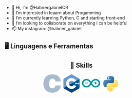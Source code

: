 - 👋 Hi, I’m @HabnergabrielCB
- 👀 I’m interested in leaarn about Progamming
- 🌱 I’m currently learning Python, C and starting front-end
- 💞️ I’m looking to collaborate on everything i can be helpful
- 📫 My instagram: @habner_gabriel

## 🖥️ Linguagens e Ferramentas

<h2 align="center">🚀 Skills</h2>

<p align="center">
  <!-- C -->
  <img src="https://raw.githubusercontent.com/devicons/devicon/master/icons/c/c-original.svg" alt="C" title="C" width="60" height="60" />

  <!-- C++ -->
  <img src="https://raw.githubusercontent.com/devicons/devicon/master/icons/cplusplus/cplusplus-original.svg" alt="C++" title="C++" width="60" height="60" />

  <!-- Arduino -->
  <img src="https://raw.githubusercontent.com/devicons/devicon/master/icons/arduino/arduino-original.svg" alt="Arduino" title="Arduino" width="60" height="60" />

  <!-- Python -->
  <img src="https://raw.githubusercontent.com/devicons/devicon/master/icons/python/python-original.svg" alt="Python" title="Python" width="60" height="60" />

</p>



